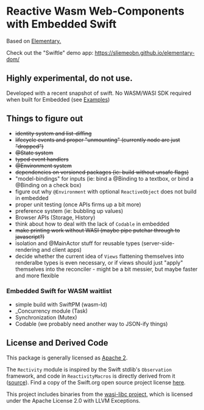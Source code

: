 # Reactive Wasm Web-Components with Embedded Swift

Based on [Elementary.](https://github.com/sliemeobn/elementary)

Check out the "Swiftle" demo app: https://sliemeobn.github.io/elementary-dom/

## Highly experimental, do not use.

Developed with a recent snapshot of swift. No WASM/WASI SDK required when built for Embedded (see [Examples](Examples))

## Things to figure out

- ~~identity system and list-diffing~~
- ~~lifecycle events and proper "unmounting" (currently node are just "dropped")~~
- ~~@State system~~
- ~~typed event handlers~~
- ~~@Environment system~~
- ~~dependencies on versioned packages (ie: build without unsafe flags)~~
- "model-bindings" for inputs (ie: bind a @Binding<String> to a textbox, or bind a @Binding<Bool> on a check box)
- figure out why `@Environment` with optional `ReactiveObject` does not build in embedded
- proper unit testing (once APIs firms up a bit more)
- preference system (ie: bubbling up values)
- Browser APIs (Storage, History)
- think about how to deal with the lack of `Codable` in embedded
- ~~make printing work without WASI (maybe pipe putchar through to javascript?)~~
- isolation and @MainActor stuff for reusable types (server-side-rendering and client apps)
- decide whether the current idea of `Views` flattening themselves into renderalbe types is even necessary, or if views should just "apply" themselves into the reconciler - might be a bit messier, but maybe faster and more flexible

### Embedded Swift for WASM waitlist

- simple build with SwiftPM (wasm-ld)
- \_Concurrency module (Task)
- Synchronization (Mutex)
- Codable (we probably need another way to JSON-ify things)

## License and Derived Code

This package is generally licensed as [Apache 2](LICENSE).

The `Rectivity` module is inspired by the Swift stdlib's `Observation` framework, and code in `ReactivityMacros` is directly derived from it ([source](https://github.com/swiftlang/swift/tree/main/lib/Macros/Sources/ObservationMacros)).
Find a copy of the Swift.org open source project license [here](LICENSE-swift_org.md).

This project includes binaries from the [wasi-libc project](https://github.com/WebAssembly/wasi-libc), which is licensed under the Apache License 2.0 with LLVM Exceptions.